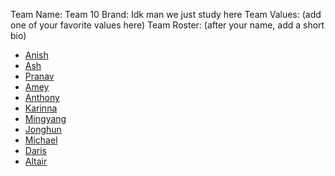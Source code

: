Team Name: Team 10
Brand: Idk man we just study here
Team Values: (add one of your favorite values here)
Team Roster: (after your name, add a short bio)
- [Anish](https://github.com/anishcd)
- [Ash](https://github.com/ashjam2005?tab=repositories)
- [Pranav](https://github.com/pprabu-ucsd)
- [Amey](https://github.com/amey247)
- [Anthony](https://github.com/AntDaKnee)
- [Karinna](https://github.com/karinnamonzon)
- [Mingyang](https://github.com/Mingyang-Sun)
- [Jonghun](https://github.com/UCSDJonghun)
- [Michael](https://github.com/mic051)
- [Daris](https://github.com/darischen)
- [Altair](https://github.com/alaguelo)
